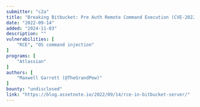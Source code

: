 ```yaml
---
submitter: "c2a"
title: "Breaking Bitbucket: Pre Auth Remote Command Execution (CVE-2022-36804)"
date: "2022-09-14"
added: "2024-11-03"
description: ""
vulnerabilities: [
    "RCE", "OS command injection"
]
programs: [
    "Atlassian"
]
authors: [
    "Maxwell Garrett (@TheGrandPew)"
]
bounty: "undisclosed"
link: "https://blog.assetnote.io/2022/09/14/rce-in-bitbucket-server/"
---
```





